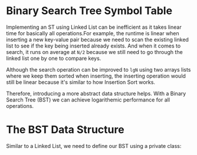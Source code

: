 # Binary Search Tree Symbol Table  

Implementing an ST using Linked List can be inefficient as it takes linear time for basically all operations.For example, the runtime is linear when inserting a new key-value pair because we need to scan the existing linked list to see if the key being inserted already exists. And when it comes to search, it runs on average at `N/2` because we still need to go through the linked list one by one to compare keys.

Although the search operation can be improved to `lgN` using two arrays lists where we keep them sorted when inserting, the inserting operation would still be linear because it's similar to how Insertion Sort works.

Therefore, introducing a more abstract data structure helps. With a Binary Search Tree (BST) we can achieve logarithemic performance for all operations.

# The BST Data Structure

Similar to a Linked List, we need to define our BST using a private class:

```java

```
